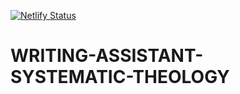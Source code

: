 [![Netlify Status](https://api.netlify.com/api/v1/badges/75e36428-dace-44af-a660-1b9318a2e077/deploy-status)](https://app.netlify.com/sites/assistant-systematic-theology/deploys)

# WRITING-ASSISTANT-SYSTEMATIC-THEOLOGY